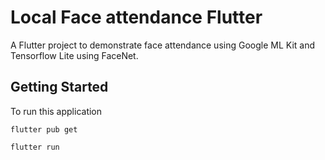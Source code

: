# Local Face attendance Flutter

A Flutter project to demonstrate face attendance using Google ML Kit and Tensorflow Lite using FaceNet.

## Getting Started

To run this application

```
flutter pub get

flutter run
```